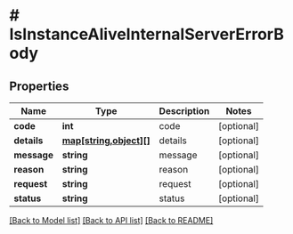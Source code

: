 # # IsInstanceAliveInternalServerErrorBody

## Properties

Name | Type | Description | Notes
------------ | ------------- | ------------- | -------------
**code** | **int** | code | [optional] 
**details** | [**map[string,object][]**](map.md) | details | [optional] 
**message** | **string** | message | [optional] 
**reason** | **string** | reason | [optional] 
**request** | **string** | request | [optional] 
**status** | **string** | status | [optional] 

[[Back to Model list]](../../README.md#documentation-for-models) [[Back to API list]](../../README.md#documentation-for-api-endpoints) [[Back to README]](../../README.md)


